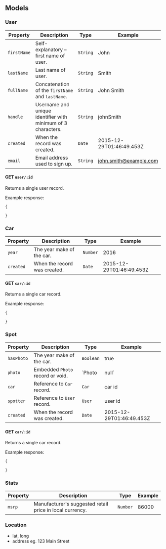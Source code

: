 ## Models

### User

| Property    | Description                                                  | Type     | Example                  |
|-------------|--------------------------------------------------------------|----------|--------------------------|
| `firstName` | Self-explanatory – first name of user.                       | `String` | John                     |
| `lastName`  | Last name of user.                                           | `String` | Smith                    |
| `fullName`  | Concatenation of the `firstName` and `lastName`.             | `String` | John Smith               |
| `handle`    | Username and unique identifier with minimum of 3 characters. | `String` | johnSmith                |
| `created`   | When the record was created.                                 | `Date`   | 2015-12-29T01:46:49.453Z |
| `email`     | Email address used to sign up.                               | `String` | john.smith@example.com   |


#### GET `user/:id`

Returns a single user record.

Example response:

```js
{

}
```

### Car

| Property    | Description                                                  | Type     | Example                  |
|-------------|--------------------------------------------------------------|----------|--------------------------|
| `year`      | The year make of the car.                                    | `Number` | 2016                     |
| `created`   | When the record was created.                                 | `Date`   | 2015-12-29T01:46:49.453Z |


#### GET `car/:id`

Returns a single car record.

Example response:

```js
{

}
```

### Spot

| Property    | Description                                                  | Type           | Example                  |
|-------------|--------------------------------------------------------------|----------------|--------------------------|
| `hasPhoto`  | The year make of the car.                                    | `Boolean`      | true                     |
| `photo`     | Embedded `Photo` record or void.                             | `Photo | null` |                          |
| `car`       | Reference to `Car` record.                                   | `Car`          | car id                   |
| `spotter`   | Reference to `User` record.                                  | `User`         | user id                  |
| `created`   | When the record was created.                                 | `Date`         | 2015-12-29T01:46:49.453Z |


#### GET `car/:id`

Returns a single car record.

Example response:

```js
{

}
```

### Stats

| Property    | Description                                                  | Type     | Example                  |
|-------------|--------------------------------------------------------------|----------|--------------------------|
| `msrp`      | Manufacturer's suggested retail price in local currency.     | `Number` | 86000                    |


### Location
- lat, long
- address eg. 123 Main Street